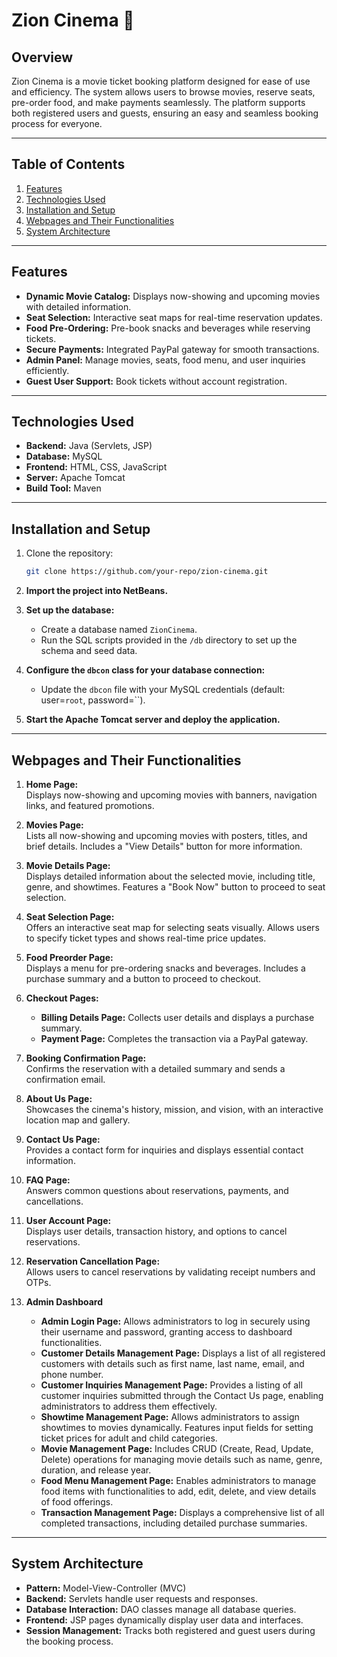 # **Zion Cinema** 🎥

## **Overview**

Zion Cinema is a movie ticket booking platform designed for ease of use and efficiency. The system allows users to browse movies, reserve seats, pre-order food, and make payments seamlessly. The platform supports both registered users and guests, ensuring an easy and seamless booking process for everyone.

---

## **Table of Contents**

1. [Features](#features)
2. [Technologies Used](#technologies-used)
3. [Installation and Setup](#installation-and-setup)
4. [Webpages and Their Functionalities](#webpages-and-their-functionalities)
5. [System Architecture](#system-architecture)

---

## **Features**

- **Dynamic Movie Catalog:** Displays now-showing and upcoming movies with detailed information.
- **Seat Selection:** Interactive seat maps for real-time reservation updates.
- **Food Pre-Ordering:** Pre-book snacks and beverages while reserving tickets.
- **Secure Payments:** Integrated PayPal gateway for smooth transactions.
- **Admin Panel:** Manage movies, seats, food menu, and user inquiries efficiently.
- **Guest User Support:** Book tickets without account registration.

---

## **Technologies Used**

- **Backend:** Java (Servlets, JSP)
- **Database:** MySQL
- **Frontend:** HTML, CSS, JavaScript
- **Server:** Apache Tomcat
- **Build Tool:** Maven

---

## **Installation and Setup**

1. Clone the repository:
   ```bash
   git clone https://github.com/your-repo/zion-cinema.git
2. **Import the project into NetBeans.**

3. **Set up the database:**
   - Create a database named `ZionCinema`.
   - Run the SQL scripts provided in the `/db` directory to set up the schema and seed data.

4. **Configure the `dbcon` class for your database connection:**
   - Update the `dbcon` file with your MySQL credentials (default: user=`root`, password=``).

5. **Start the Apache Tomcat server and deploy the application.**

---

## **Webpages and Their Functionalities**

1. **Home Page:**  
   Displays now-showing and upcoming movies with banners, navigation links, and featured promotions.

2. **Movies Page:**  
   Lists all now-showing and upcoming movies with posters, titles, and brief details. Includes a "View Details" button for more information.

3. **Movie Details Page:**  
   Displays detailed information about the selected movie, including title, genre, and showtimes. Features a "Book Now" button to proceed to seat selection.

4. **Seat Selection Page:**  
   Offers an interactive seat map for selecting seats visually. Allows users to specify ticket types and shows real-time price updates.

5. **Food Preorder Page:**  
   Displays a menu for pre-ordering snacks and beverages. Includes a purchase summary and a button to proceed to checkout.

6. **Checkout Pages:**
   - **Billing Details Page:** Collects user details and displays a purchase summary.
   - **Payment Page:** Completes the transaction via a PayPal gateway.

7. **Booking Confirmation Page:**  
   Confirms the reservation with a detailed summary and sends a confirmation email.

8. **About Us Page:**  
   Showcases the cinema's history, mission, and vision, with an interactive location map and gallery.

9. **Contact Us Page:**  
   Provides a contact form for inquiries and displays essential contact information.

10. **FAQ Page:**  
    Answers common questions about reservations, payments, and cancellations.

11. **User Account Page:**  
    Displays user details, transaction history, and options to cancel reservations.

12. **Reservation Cancellation Page:**  
    Allows users to cancel reservations by validating receipt numbers and OTPs.

13. **Admin Dashboard**

    - **Admin Login Page:** Allows administrators to log in securely using their username and password, granting access to dashboard functionalities.
    - **Customer Details Management Page:** Displays a list of all registered customers with details such as first name, last name, email, and phone number.
    - **Customer Inquiries Management Page:** Provides a listing of all customer inquiries submitted through the Contact Us page, enabling administrators to address them effectively.
    - **Showtime Management Page:** Allows administrators to assign showtimes to movies dynamically. Features input fields for setting ticket prices for adult and child categories.
    - **Movie Management Page:** Includes CRUD (Create, Read, Update, Delete) operations for managing movie details such as name, genre, duration, and release year.
    - **Food Menu Management Page:** Enables administrators to manage food items with functionalities to add, edit, delete, and view details of food offerings.
    - **Transaction Management Page:** Displays a comprehensive list of all completed transactions, including detailed purchase summaries.

---

## **System Architecture**

- **Pattern:** Model-View-Controller (MVC)
- **Backend:** Servlets handle user requests and responses.
- **Database Interaction:** DAO classes manage all database queries.
- **Frontend:** JSP pages dynamically display user data and interfaces.
- **Session Management:** Tracks both registered and guest users during the booking process.

